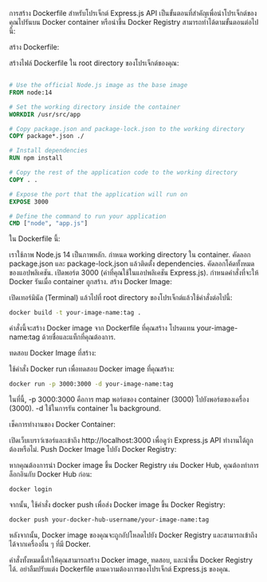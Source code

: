 การสร้าง Dockerfile สำหรับโปรเจ็กต์ Express.js API เป็นขั้นตอนที่สำคัญเพื่อนำโปรเจ็กต์ของคุณไปรันบน Docker container หรือนำขึ้น Docker Registry สามารถทำได้ตามขั้นตอนต่อไปนี้:

สร้าง Dockerfile:

สร้างไฟล์ Dockerfile ใน root directory ของโปรเจ็กต์ของคุณ:

``` Dockerfile

# Use the official Node.js image as the base image
FROM node:14

# Set the working directory inside the container
WORKDIR /usr/src/app

# Copy package.json and package-lock.json to the working directory
COPY package*.json ./

# Install dependencies
RUN npm install

# Copy the rest of the application code to the working directory
COPY . .

# Expose the port that the application will run on
EXPOSE 3000

# Define the command to run your application
CMD ["node", "app.js"]
```
ใน Dockerfile นี้:

เราใช้ภาพ Node.js 14 เป็นภาพหลัก.
กำหนด working directory ใน container.
คัดลอก package.json และ package-lock.json แล้วติดตั้ง dependencies.
คัดลอกโค้ดทั้งหมดของแอปพลิเคชัน.
เปิดพอร์ต 3000 (ค่าที่คุณใช้ในแอปพลิเคชัน Express.js).
กำหนดคำสั่งที่จะให้ Docker รันเมื่อ container ถูกสร้าง.
สร้าง Docker Image:

เปิดเทอร์มินัล (Terminal) แล้วไปที่ root directory ของโปรเจ็กต์แล้วใช้คำสั่งต่อไปนี้:

``` bash
docker build -t your-image-name:tag .
```
คำสั่งนี้จะสร้าง Docker image จาก Dockerfile ที่คุณสร้าง โปรดแทน your-image-name:tag ด้วยชื่อและแท็กที่คุณต้องการ.

ทดสอบ Docker Image ที่สร้าง:

ใช้คำสั่ง Docker run เพื่อทดสอบ Docker image ที่คุณสร้าง:

``` bash
docker run -p 3000:3000 -d your-image-name:tag
```
ในที่นี้, -p 3000:3000 คือการ map พอร์ตของ container (3000) ไปยังพอร์ตของเครื่อง (3000). -d ใช้ในการรัน container ใน background.

เช็คการทำงานของ Docker Container:

เปิดเว็บเบราว์เซอร์และเข้าถึง http://localhost:3000 เพื่อดูว่า Express.js API ทำงานได้ถูกต้องหรือไม่.
Push Docker Image ไปยัง Docker Registry:

หากคุณต้องการนำ Docker image ขึ้น Docker Registry เช่น Docker Hub, คุณต้องทำการล็อกอินกับ Docker Hub ก่อน:

``` bash
docker login
```
จากนั้น, ใช้คำสั่ง docker push เพื่อส่ง Docker image ขึ้น Docker Registry:

``` bash
docker push your-docker-hub-username/your-image-name:tag
```
หลังจากนั้น, Docker image ของคุณจะถูกอัปโหลดไปยัง Docker Registry และสามารถเข้าถึงได้จากเครื่องอื่น ๆ ที่มี Docker.

คำสั่งทั้งหมดนี้ทำให้คุณสามารถสร้าง Docker image, ทดสอบ, และนำขึ้น Docker Registry ได้. อย่าลืมปรับแต่ง Dockerfile ตามความต้องการของโปรเจ็กต์ Express.js ของคุณ.
